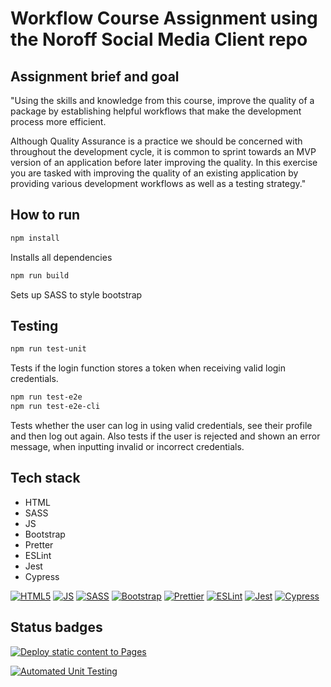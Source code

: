 # **Workflow Course Assignment using the Noroff Social Media Client repo**

## Assignment brief and goal

"Using the skills and knowledge from this course, improve the quality of a package by establishing helpful workflows that make the development process more efficient.

Although Quality Assurance is a practice we should be concerned with throughout the development cycle, it is common to sprint towards an MVP version of an application before later improving the quality. In this exercise you are tasked with improving the quality of an existing application by providing various development workflows as well as a testing strategy."

## How to run

```bash
npm install
```
Installs all dependencies  

```bash
npm run build
```
Sets up SASS to style bootstrap  

## Testing

```bash
npm run test-unit
```
Tests if the login function stores a token when receiving valid login credentials.  
  
```bash
npm run test-e2e
npm run test-e2e-cli
```
Tests whether the user can log in using valid credentials, see their profile and then log out again. Also tests if the user is rejected and shown an error message, when inputting invalid or incorrect credentials.  


## Tech stack

* HTML
* SASS
* JS
* Bootstrap
* Pretter
* ESLint
* Jest
* Cypress  

[![HTML5](https://img.shields.io/badge/HTML5-e34f26.svg)](https://html5.org/)
[![JS](https://img.shields.io/badge/JS-JavaScript-yellow.svg)](https://javascript.com/)
[![SASS](https://img.shields.io/badge/SASS-e34f26.svg)](https://sass-lang.com/)
[![Bootstrap](https://img.shields.io/badge/Bootstrap-CSS-563d7c.svg)](https://getbootstrap.com/)
[![Prettier](https://img.shields.io/badge/Prettier-code%20formatter-pink.svg)](https://prettier.io/)
[![ESLint](https://img.shields.io/badge/ESLint-code%20linter-brightgreen.svg)](https://eslint.org/)
[![Jest](https://img.shields.io/badge/Jest-Testing-yellow.svg)](https://jestjs.io/)
[![Cypress](https://img.shields.io/badge/Cypress-Testing-brightgreen.svg)](https://www.cypress.io/)


## Status badges

[![Deploy static content to Pages](https://github.com/mhaarseth/noroff-social-media-client/actions/workflows/pages.yml/badge.svg)](https://github.com/mhaarseth/noroff-social-media-client/actions/workflows/pages.yml)

[![Automated Unit Testing](https://github.com/mhaarseth/noroff-social-media-client/actions/workflows/unit-tests.yml/badge.svg?branch=workflow)](https://github.com/mhaarseth/noroff-social-media-client/actions/workflows/unit-tests.yml)